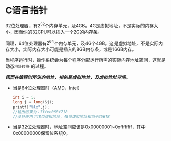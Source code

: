 # C语言指针

32位处理器，有$2^{32}$个内存单元，及4GB。4G是虚拟地址，不是实际的内存大小，因而你的32CPU可以插入一个2G的内存条。

同理，64位处理器有$2^{64}$个内存单元，及4G个4GB。这是虚拟地址，不是实际内存大小，实际内存大小可能是插入的8GB内存条，或是16GB内存。

当程序运行时，操作系统会为每个程序分配运行所需的实际内存地址空间，这就是动态```地址转换``` 的过程。

***因而在编程时所说的地址，指的是虚拟地址，及虚拟地址空间。***

- 当是64位处理器时（AMD，Intel）

  ```c++
  int i = 5;
  long j = long(&j);
  printf("%lx",j);
  //输出结果为：7ffee068f718
  //及只使用了48位虚拟地址，48位虚拟地址相当于256TB
  ```

  

- 当是32位处理器时，地址空间应该是0x00000001~0xffffffff，其中0x00000000保留位系统0。